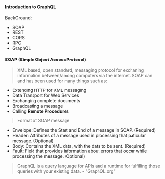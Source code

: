 #### Introduction to GraphQL

BackGround:
- SOAP
- REST
- CORS
- RPC
- GraphQL

#### SOAP (Simple Object Access Protocol)
 > XML based, open standard, messaging protocol for exchaning information between/among computers via the internet.
 > SOAP can and has been used for many things such as:
   - Extending HTTP for XML messaging
   - Data Transport for Web Services
   - Exchanging complete documents
   - Broadcasting a message
   - Calling **Remote Procedures**
> Format of SOAP message
   - Envelope: Defines the Start and End of a message in SOAP. (Required)
   - Header: Attributes of a message used in processing that paticular message. (Optional)
   - Body: Contains the XML data, with the data to be sent. (Required)
   - Fault: Field that provides information about errors that occur while processing the message. (Optional)
 










> GraphQL is a query language for APIs and a runtime for fulfilling those queries with your existing data.
>                                                                                            - "GraphQL.org" 

